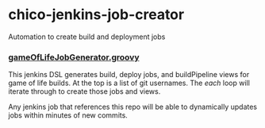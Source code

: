 # chico-jenkins-job-creator
Automation to create build and deployment jobs

### [gameOfLifeJobGenerator.groovy](./gameOfLifeJobGenerator.groovy)

This jenkins DSL generates build, deploy jobs, and buildPipeline views for game of life builds. At the top is a list of git usernames. The _each_ loop will iterate through to create those jobs and views.

Any jenkins job that references this repo will be able to dynamically updates jobs within minutes of new commits. 
